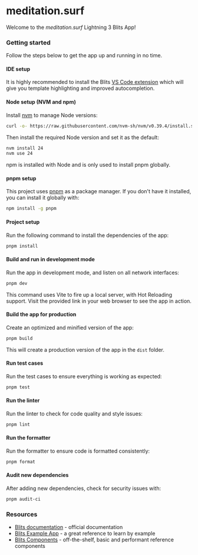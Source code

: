 # meditation.surf

Welcome to the _meditation.surf_ Lightning 3 Blits App!

### Getting started

Follow the steps below to get the app up and running in no time.

#### IDE setup

It is highly recommended to install the Blits [VS Code extension](https://marketplace.visualstudio.com/items?itemName=LightningJS.lightning-blits) which will give you template highlighting and improved autocompletion.

#### Node setup (NVM and npm)

Install [nvm](https://github.com/nvm-sh/nvm) to manage Node versions:

```sh
curl -o- https://raw.githubusercontent.com/nvm-sh/nvm/v0.39.4/install.sh | bash
```

Then install the required Node version and set it as the default:

```sh
nvm install 24
nvm use 24
```

npm is installed with Node and is only used to install pnpm globally.

#### pnpm setup

This project uses [pnpm](https://pnpm.io/) as a package manager. If you don't have it installed, you can install it globally with:

```sh
npm install -g pnpm
```

#### Project setup

Run the following command to install the dependencies of the app:

```sh
pnpm install
```

#### Build and run in development mode

Run the app in development mode, and listen on all network interfaces:

```sh
pnpm dev
```

This command uses Vite to fire up a local server, with Hot Reloading support. Visit the provided link in your web browser to see the app in action.

#### Build the app for production

Create an optimized and minified version of the app:

```sh
pnpm build
```

This will create a production version of the app in the `dist` folder.

#### Run test cases

Run the test cases to ensure everything is working as expected:

```sh
pnpm test
```

#### Run the linter

Run the linter to check for code quality and style issues:

```sh
pnpm lint
```

#### Run the formatter

Run the formatter to ensure code is formatted consistently:

```sh
pnpm format
```

#### Audit new dependencies

After adding new dependencies, check for security issues with:

```sh
pnpm audit-ci
```

### Resources

- [Blits documentation](https://lightningjs.io/v3-docs/blits/getting_started/intro.html) - official documentation
- [Blits Example App](https://blits-demo.lightningjs.io/?source=true) - a great reference to learn by example
- [Blits Components](https://lightningjs.io/blits-components.html) - off-the-shelf, basic and performant reference components
